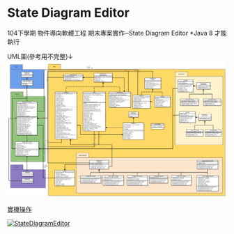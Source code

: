 # State Diagram Editor
104下學期 物件導向軟體工程 期末專案實作─State Diagram Editor
*Java 8 才能執行

UML圖(參考用不完整)↓
![image](https://github.com/R-WEN/OO_Project/blob/master/OOSE_TeamWork.png)

[實機操作](https://www.youtube.com/watch?v=LeUgAO7lIgs)

[![StateDiagramEditor](https://img.youtube.com/vi/LeUgAO7lIgs/0.jpg)](https://www.youtube.com/watch?v=LeUgAO7lIgs)
